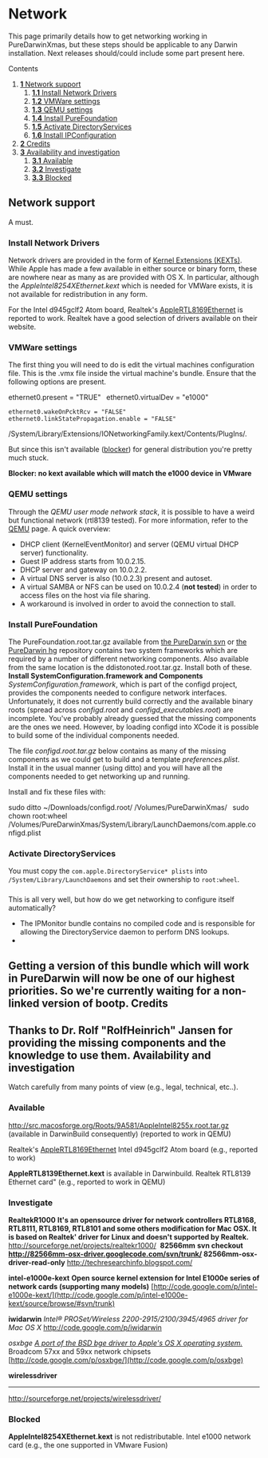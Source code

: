 Network
=======

This page primarily details how to get networking working in PureDarwinXmas, but these steps should be applicable to any Darwin installation.
Next releases should/could include some part present here.





Contents
1.  [**1** Network support](network.html#TOC-Network-support)
    1.  [**1.1** Install Network Drivers](network.html#TOC-Install-Network-Drivers)
    2.  [**1.2** VMWare settings](network.html#TOC-VMWare-settings)
    3.  [**1.3** QEMU settings](network.html#TOC-QEMU-settings)
    4.  [**1.4** Install PureFoundation](network.html#TOC-Install-PureFoundation)
    5.  [**1.5** Activate DirectoryServices](network.html#TOC-Activate-DirectoryServices)
    6.  [**1.6** Install IPConfiguration](network.html#TOC-Install-IPConfiguration)
2.  [**2** Credits](network.html#TOC-Credits)
3.  [**3** Availability and investigation](network.html#TOC-Availability-and-investigation)
    1.  [**3.1** Available](network.html#TOC-Available)
    2.  [**3.2** Investigate](network.html#TOC-Investigate)
    3.  [**3.3** Blocked](network.html#TOC-Blocked)

Network support
---------------
A must.
### Install Network Drivers
Network drivers are provided in the form of [Kernel Extensions (KEXTs)](kexts.html).
While Apple has made a few available in either source or binary form, these are nowhere near as many as are provided with OS X.
In particular, although the *AppleIntel8254XEthernet.kext* which is needed for VMWare exists, it is not available for redistribution in any form.

For the Intel d945gclf2 Atom board, Realtek's [AppleRTL8169Ethernet](http://www.realtek.com/downloads/downloadsView.aspx?Langid=1&PNid=13&PFid=4&Level=5&Conn=4&DownTypeID=3&GetDown=false&Downloads=true#97) is reported to work. Realtek have a good selection of drivers available on their website.
### VMWare settings
The first thing you will need to do is edit the virtual machines configuration file. This is the .vmx file inside the virtual machine's bundle.
Ensure that the following options are present.

ethernet0.present = "TRUE"`
`
ethernet0.virtualDev = "e1000"<span>`
`</span>





`ethernet0.wakeOnPcktRcv = "FALSE"`
`ethernet0.linkStatePropagation.enable = "FALSE"`



/System/Library/Extensions/IONetworkingFamily.kext/Contents/PlugIns/.

But since this isn't available ([blocker](../blockers.html)) for general distribution you're pretty much stuck.

**__Blocker:__ no kext available which will match the e1000 device in VMware**
### QEMU settings
Through the *QEMU user mode network stack*, it is possible to have a weird but functional network (rtl8139 tested).
For more information, refer to the [QEMU](https://github.com/PureDarwin/PureDarwin/wiki/QEMU) page.
A quick overview:
-   DHCP client (KernelEventMonitor) and server (QEMU virtual DHCP server) functionality.
-   Guest IP address starts from 10.0.2.15.
-   DHCP server and gateway on 10.0.2.2.
-   A virtual DNS server is also (10.0.2.3) present and autoset.
-   A virtual SAMBA or NFS can be used on 10.0.2.4 (**not tested**) in order to access files on the host via file sharing.
-   A workaround is involved in order to avoid the connection to stall.
### Install PureFoundation
The PureFoundation.root.tar.gz available from [the PureDarwin svn](http://puredarwin.googlecode.com/svn/Roots/pd/) or [the PureDarwin hg](http://puredarwin.googlecode.com/hg/Roots/pd/) repository contains two system frameworks which are required by a number of different networking components. Also available from the same location is the ddistonoted.root.tar.gz. Install both of these.
**Install SystemConfiguration.framework and Components**
*SystemConfiguration.framework*, which is part of the configd project, provides the components needed to configure network interfaces.
Unfortunately, it does not currently build correctly and the available binary roots (spread across *configd.root* and *configd_executables.root*) are incomplete.
You've probably already guessed that the missing components are the ones we need.
However, by loading configd into XCode it is possible to build some of the individual components needed.

The file *configd.root.tar.gz* below contains as many of the missing components as we could get to build and a template *preferences.plist*.
Install it in the usual manner (using ditto) and you will have all the components needed to get networking up and running.

Install and fix these files with:

sudo ditto ~/Downloads/configd.root/ /Volumes/PureDarwinXmas/`
`
sudo chown root:wheel /Volumes/PureDarwinXmas/System/Library/LaunchDaemons/com.apple.configd.plist
### Activate DirectoryServices
You must copy the `com.apple.DirectoryService* plists` into `/System/Library/LaunchDaemons` and set their ownership to `root:wheel`.
### 
This is all very well, but how do we get networking to configure itself automatically?

-   The IPMonitor bundle contains no compiled code and is responsible for allowing the DirectoryService daemon to perform DNS lookups.
-   
Getting a version of this bundle which will work in PureDarwin will now be one of our highest priorities.
So we're currently waiting for a non-linked version of bootp.
Credits
-------
Thanks to Dr. Rolf "RolfHeinrich" Jansen for providing the missing components and the knowledge to use them.
Availability and investigation
------------------------------
Watch carefully from many points of view (e.g., legal, technical, etc..).
### Available
<span style="border-collapse:separate;white-space:pre"><http://src.macosforge.org/Roots/9A581/AppleIntel8255x.root.tar.gz> (available in DarwinBuild consequently)</span>
(reported to work in QEMU)


<span style="border-collapse:separate;white-space:pre"><span style="border-collapse:collapse;white-space:normal">Realtek's [AppleRTL8169Ethernet](http://www.realtek.com/downloads/downloadsView.aspx?Langid=1&PNid=13&PFid=4&Level=5&Conn=4&DownTypeID=3&GetDown=false&Downloads=true#97)</span></span>
Intel d945gclf2 Atom board (e.g., reported to work)

**AppleRTL8139Ethernet.kext** is available in Darwinbuild.
Realtek RTL8139 Ethernet card" (e.g., reported to work in QEMU)
### Investigate
**RealtekR1000**
**It's an opensource driver for network controllers RTL8168, RTL8111, RTL8169, RTL8101 and some others modification for Mac OSX. It is based on Realtek' driver for Linux and doesn't supported by Realtek.**
<http://sourceforge.net/projects/realtekr1000/> 
**82566mm**
**svn checkout http://82566mm-osx-driver.googlecode.com/svn/trunk/ 82566mm-osx-driver-read-only**
<http://techresearchinfo.blogspot.com/> 

**intel-e1000e-kext**
**Open source kernel extension for Intel E1000e series of network cards (supporting many models)**
[http://code.google.com/p/intel-e1000e-kext/](http://code.google.com/p/intel-e1000e-kext/source/browse/#svn/trunk)

**iwidarwin**
*Intel® PROSet/Wireless 2200-2915/2100/3945/4965 driver for Mac OS X*
<http://code.google.com/p/iwidarwin> 

*osxbge*
*[A port of the BSD bge driver to Apple's OS X operating system.](http://code.google.com/p/osxbge/)*
Broadcom 57xx and 59xx network chipsets
[http://code.google.com/p/osxbge/](http://code.google.com/p/osxbge)

**wirelessdriver**
****

<http://sourceforge.net/projects/wirelessdriver/>
### Blocked
**AppleIntel8254XEthernet.kext** is not redistributable.
Intel e1000 network card (e.g., the one supported in VMware Fusion)

